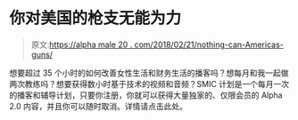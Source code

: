 # 你对美国的枪支无能为力

> 原文:[https://alpha male 20 . com/2018/02/21/nothing-can-Americas-guns/](https://alphamale20.com/2018/02/21/nothing-can-americas-guns/)

想要超过 35 个小时的如何改善女性生活和财务生活的播客吗？想每月和我一起做两次教练吗？想要获得数小时基于技术的视频和音频？SMIC 计划是一个每月一次的播客和辅导计划，只要你注册，你就可以获得大量独家的、仅限会员的 Alpha 2.0 内容，并且你可以随时取消。详情请点击此处。